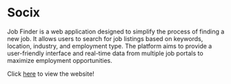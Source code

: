 # Socix
Job Finder is a web application designed to simplify the process of finding a new job. It allows users to search for job listings based on keywords, location, industry, and employment type. The platform aims to provide a user-friendly interface and real-time data from multiple job portals to maximize employment opportunities.

Click [here](https://nishatasha.github.io/job-finder/) to view the website!
